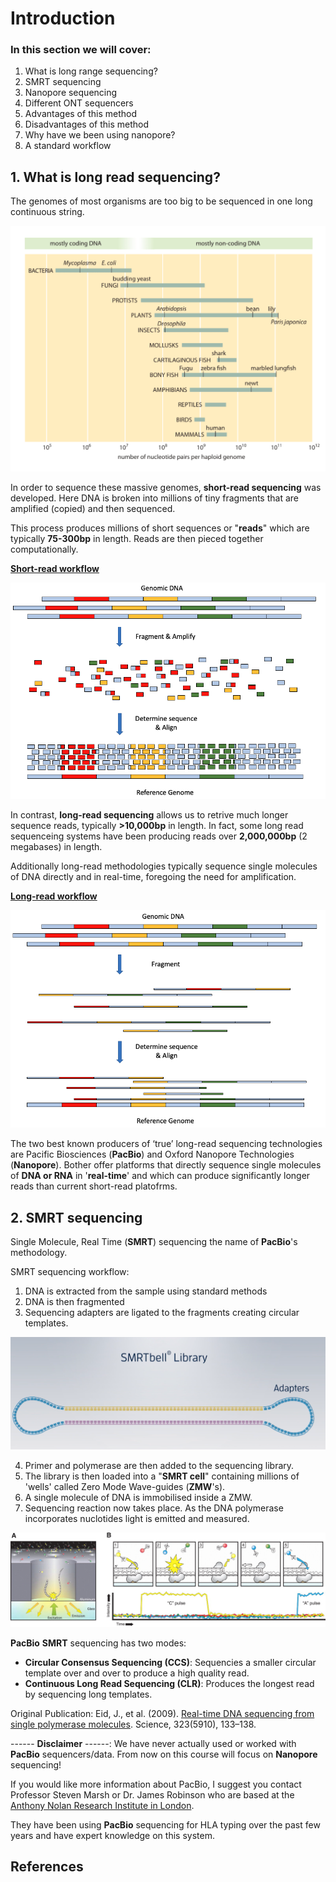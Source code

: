 # Introduction

### In this section we will cover:

1. What is long range sequencing?
2. SMRT sequencing
3. Nanopore sequencing
4. Different ONT sequencers
5. Advantages of this method
6. Disadvantages of this method
7. Why have we been using nanopore?
8. A standard workflow

## 1. What is long read sequencing?

The genomes of most organisms are too big to be sequenced in one long continuous string.

<p align="center">
  <img src="//raw.githubusercontent.com/who-blackbird/who-blackbird.github.io/master/images/intro.genome_sizes.png" alt="img_1" class="inline"/>
</p>

In order to sequence these massive genomes, **short-read sequencing** was developed. Here DNA is broken into millions of tiny fragments that are amplified (copied) and then sequenced.

This process produces millions of short sequences or "**reads**" which are typically **75-300bp** in length. Reads are then pieced together computationally.

<ins>**Short-read workflow**</ins>

<p align="center">
  <img src="//raw.githubusercontent.com/who-blackbird/who-blackbird.github.io/master/images/intro.srs.png" alt="img_2" class="inline"/>
</p>

In contrast, **long-read sequencing** allows us to retrive much longer sequence reads, typically **>10,000bp** in length. In fact, some long read sequenceing systems have been producing reads over **2,000,000bp** (2 megabases) in length.

Additionally long-read methodologies typically sequence single molecules of DNA directly and in real-time, foregoing the need for amplification.

<ins>**Long-read workflow**</ins>

<p align="center">
  <img src="//raw.githubusercontent.com/who-blackbird/who-blackbird.github.io/master/images/intro.lrs.png" alt="img_3" class="inline"/>
</p>

The two best known producers of ‘true’ long-read sequencing technologies are Pacific Biosciences (**PacBio**) and Oxford Nanopore Technologies (**Nanopore**). Bother offer platforms that directly sequence single molecules of **DNA or RNA** in '**real-time**' and which can produce significantly longer reads than current short-read platofrms.

## 2. SMRT sequencing

Single Molecule, Real Time (**SMRT**) sequencing the name of **PacBio**'s methodology.

SMRT sequencing workflow:

1. DNA is extracted from the sample using standard methods
2. DNA is then fragmented
3. Sequencing adapters are ligated to the fragments creating circular templates.

<p align="center">
  <img src="//raw.githubusercontent.com/who-blackbird/who-blackbird.github.io/master/images/intro.circular.png" alt="img_4" class="inline"/>
</p>

4.  Primer and polymerase are then added to the sequencing library.
5.  The library is then loaded into a "**SMRT cell**" containing millions of 'wells' called Zero Mode Wave-guides (**ZMW**'s).
6.  A single molecule of DNA is immobilised inside a ZMW.
7.  Sequencing reaction now takes place. As the DNA polymerase incorporates nuclotides light is emitted and measured.

<p align="center">
  <img src="//raw.githubusercontent.com/who-blackbird/who-blackbird.github.io/master/images/intro.smrt.jpg" alt="img_5" class="inline"/>
</p>

**PacBio** **SMRT** sequencing has two modes:

- **Circular Consensus Sequencing (CCS)**: Sequencies a smaller circular template over and over to produce a high quality read.
- **Continuous Long Read Sequencing (CLR)**: Produces the longest read by sequencing long templates.

Original Publication: Eid, J., et al. (2009). [Real-time DNA sequencing from single polymerase molecules](http://dx.doi.org/10.1126/science.1162986). Science, 323(5910), 133–138.

------ **Disclaimer** ------:
We have never actually used or worked with **PacBio** sequencers/data. From now on this course will focus on **Nanopore** sequencing!

If you would like more information about PacBio, I suggest you contact Professor Steven Marsh or Dr. James Robinson who are based at the [Anthony Nolan Research Institute in London](https://www.anthonynolan.org/clinicians-and-researchers/anthony-nolan-research-institute/hla-informatics-group).

They have been using **PacBio** sequencing for HLA typing over the past few years and have expert knowledge on this system.

## References

